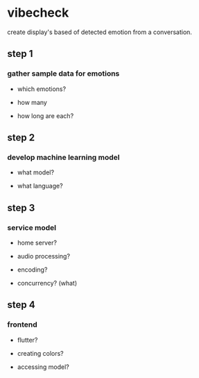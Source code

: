 # vibecheck

create display's based of detected emotion from a conversation.

## step 1

### gather sample data for emotions

- which emotions?

- how many

- how long are each?

## step 2
### develop machine learning model

- what model?

- what language?

## step 3
### service model

- home server?

- audio processing?

- encoding?

- concurrency? (what)

## step 4
### frontend

- flutter?

- creating colors?

- accessing model?
